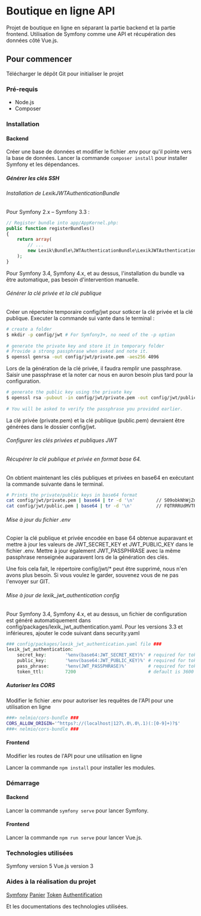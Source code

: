 # Boutique en ligne API

Projet de boutique en ligne en séparant la partie backend et la partie frontend. Utilisation de Symfony comme une API et récupération des données côté Vue.js.

## Pour commencer

Télécharger le dépôt Git pour initialiser le projet

### Pré-requis

- Node.js
- Composer

### Installation

#### Backend
Créer une base de données et modifier le fichier .env pour qu'il pointe vers la base de données.
Lancer la commande ``composer install`` pour installer Symfony et les dépendances.

##### Générer les clés SSH

###### Installation de LexikJWTAuthenticationBundle

Pour Symfony 2.x – Symfony 3.3 : 
```php
// Register bundle into app/AppKernel.php:
public function registerBundles()
{
    return array(
        // ...
        new Lexik\Bundle\JWTAuthenticationBundle\LexikJWTAuthenticationBundle(),
    );
}
```
Pour Symfony 3.4, Symfony 4.x, et au dessus, l'installation du bundle va être automatique, pas besoin d'intervention manuelle.

###### Générer la clé privée et la clé publique

Créer un répertoire temporaire config/jwt pour sotkcer la clé privée et la clé publique. Executer la commande sui vante dans le terminal :
```bash
# create a folder
$ mkdir -p config/jwt # For Symfony3+, no need of the -p option
 
# generate the private key and store it in temporary folder
# Provide a strong passphrase when asked and note it.
$ openssl genrsa -out config/jwt/private.pem -aes256 4096
```

Lors de la génération de la clé privée, il faudra remplir une passphrase. Saisir une passphrase et la noter car nous en auron besoin plus tard pour la configuration.

```bash
# generate the public key using the private key
$ openssl rsa -pubout -in config/jwt/private.pem -out config/jwt/public.pem
 
# You will be asked to verify the passphrase you provided earlier. 
```

La clé privée (private.pem) et la clé publique (public.pem) devraient être générées dans le dossier config/jwt.

###### Configurer les clés privées et publiques JWT

###### Récupérer la clé publique et privée en format base 64.
On obtient maintenant les clés publiques et privées en base64 en exécutant la commande suivante dans le terminal.
```bash
# Prints the private/public keys in base64 format
cat config/jwt/private.pem | base64 | tr -d '\n'        // S09obkNhWjZnaDUVTRFWQ4R0J4MkJMQUtLR0lZNEsxdEQxc....
cat config/jwt/public.pem | base64 | tr -d '\n'         // FQTRRRUdMVTRFWQ4R0J4MkJtS09obkNhW....
```

###### Mise à jour du fichier .env
Copier la clé publique et privée encodée en base 64 obtenue auparavant et mettre à jour les valeurs de JWT_SECRET_KEY et JWT_PUBLIC_KEY dans le fichier .env.
Mettre à jour également JWT_PASSPHRASE avec la même passphrase renseignée auparavent lors de la génération des clés.

Une fois cela fait, le répertoire config/jwt/* peut être supprimé, nous n'en avons plus besoin. Si vous voulez le garder, souvenez vous de ne pas l'envoyer sur GIT.

###### Mise à jour de lexik_jwt_authentication config
Pour Symfony 3.4, Symfony 4.x, et au dessus, un fichier de configuration est généré automatiquement dans config/packages/lexik_jwt_authentication.yaml. Pour les versions 3.3 et inférieures, ajouter le code suivant dans security.yaml
```php
### config/packages/lexik_jwt_authentication.yaml file ###
lexik_jwt_authentication:
    secret_key:       '%env(base64:JWT_SECRET_KEY)%' # required for token creation
    public_key:       '%env(base64:JWT_PUBLIC_KEY)%' # required for token verification
    pass_phrase:      '%env(JWT_PASSPHRASE)%'        # required for token creation, usage of an environment variable is recommended
    token_ttl:        7200                           # default is 3600 seconds
```

##### Autoriser les CORS
Modifier le fichier .env pour autoriser les requêtes de l'API pour une utilisation en ligne
```bash
###> nelmio/cors-bundle ###
CORS_ALLOW_ORIGIN='^https?://(localhost|127\.0\.0\.1)(:[0-9]+)?$'
###< nelmio/cors-bundle ###
```

#### Frontend
Modifier les routes de l'API pour une utilisation en ligne

Lancer la commande ``npm install`` pour installer les modules.

### Démarrage

#### Backend
Lancer la commande ``symfony serve`` pour lancer Symfony.
#### Frontend
Lancer la commande ``npm run serve`` pour lancer Vue.js.

### Technologies utilisées

Symfony version 5
Vue.js version 3

### Aides à la réalisation du projet

[Symfony](https://www.udemy.com/course/apprendre-symfony-par-la-creation-dun-site-ecommerce/)
[Panier](https://www.digitalocean.com/community/tutorials/how-to-build-a-shopping-cart-with-vue-3-and-vuex)
[Token](https://digitalfortress.tech/php/jwt-authentication-with-symfony/)
[Authentification](https://www.bezkoder.com/vue-3-authentication-jwt/)


Et les documentations des technologies utilisées.
